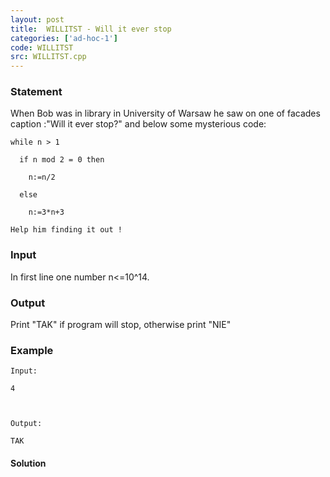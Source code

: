 ```yaml
---
layout: post
title:  WILLITST - Will it ever stop
categories: ['ad-hoc-1']
code: WILLITST
src: WILLITST.cpp
---
```


### **Statement**

When Bob was in library in University of Warsaw he saw on one of facades
caption :"Will it ever stop?" and below some mysterious code:

    
    
    while n > 1
      if n mod 2 = 0 then
        n:=n/2
      else
        n:=3*n+3  
      
    Help him finding it out !  
    

### Input

In first line one number n<=10^14.

### Output

Print "TAK" if program will stop, otherwise print "NIE"

### Example

    
    
    Input:
    4
    
    Output:
    TAK
    



#### **Solution**



